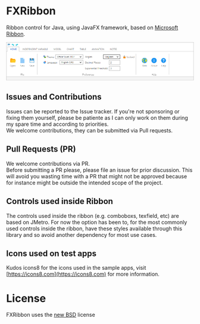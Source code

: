 # FXRibbon
Ribbon control for Java, using JavaFX framework, based on [Microsoft Ribbon](https://en.wikipedia.org/wiki/Ribbon_(computing)).

![Sample FXRibbon app](./Ribbon.png)

## Issues and Contributions
Issues can be reported to the Issue tracker. If you're not sponsoring or fixing them yourself, please be patiente as I can only work on them during my spare time and according to priorities.  
We welcome contributions, they can be submitted via Pull requests.

## Pull Requests (PR)
We welcome contributions via PR.  
Before submitting a PR please, please file an issue for prior discussion. This will avoid you wasting time with a PR that
might not be approved because for instance might be outside the intended scope of the project.

## Controls used inside Ribbon
The controls used inside the ribbon (e.g. comboboxs, texfield, etc)  are based on JMetro.
For now the option has been to, for the most commonly used controls inside the ribbon, have these styles available through this library and so avoid another dependency for most use cases. 

## Icons used on test apps
Kudos icons8 for the icons used in the sample apps, visit [https://icons8.com](https://icons8.com) for more information.

# License
FXRibbon uses the [new BSD](http://en.wikipedia.org/wiki/BSD_licenses#3-clause_license_.28.22Revised_BSD_License.22.2C_.22New_BSD_License.22.2C_or_.22Modified_BSD_License.22.29) license 
